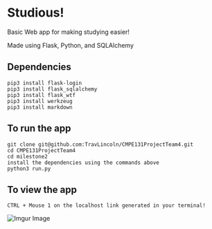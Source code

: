 # Studious!

Basic Web app for making studying easier!

 Made using Flask, Python, and SQLAlchemy

## Dependencies
```
pip3 install flask-login
pip3 install flask_sqlalchemy
pip3 install flask_wtf
pip3 install werkzeug
pip3 install markdown
```

## To run the app
```
git clone git@github.com:TravLincoln/CMPE131ProjectTeam4.git
cd CMPE131ProjectTeam4
cd milestone2
install the dependencies using the commands above
python3 run.py
```

## To view the app

```
CTRL + Mouse 1 on the localhost link generated in your terminal!
```

![Imgur Image](https://i.imgur.com/9paXbAu.png)



